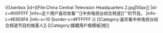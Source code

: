 {{Userbox
  |id=[[File:China Central Television Headquarters 2.jpg|50px]]
  |id-c=#00FFFF
  |info=这个用户喜欢收看'''[[中央电视台综合频道]]'''的节目。
  |info-c=#E6E6FA
  |info-s=10
  |border-c=#FFFFFF
}} <includeonly>[[Category:喜欢看中央电视台综合频道节目的维基人]]</includeonly><noinclude>
[[Category:媒體用戶框模板|視]]
</noinclude>